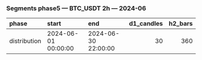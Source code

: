 ### Segments phase5 — BTC_USDT 2h — 2024-06

| phase        | start               | end                 |   d1_candles |   h2_bars |
|:-------------|:--------------------|:--------------------|-------------:|----------:|
| distribution | 2024-06-01 00:00:00 | 2024-06-30 22:00:00 |           30 |       360 |